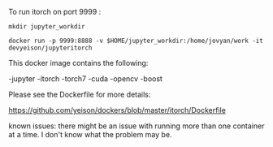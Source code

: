 To run itorch on port 9999 :

```mkdir jupyter_workdir```

```docker run -p 9999:8888 -v $HOME/jupyter_workdir:/home/jovyan/work -it devyeison/jupyteritorch```



This docker image contains the following:

-jupyter
-itorch
-torch7
-cuda
-opencv
-boost

Please see the Dockerfile for more details:

https://github.com/yeison/dockers/blob/master/itorch/Dockerfile

known issues:  there might be an issue with running more than one container at a time.  I don't know what the problem may be.
